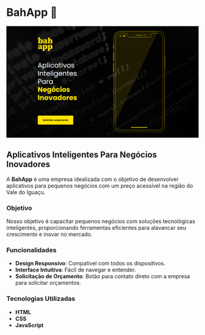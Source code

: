 # BahApp 📲

![BahApp](https://github.com/RafaelCecchin/bahapp/blob/master/assets/images/screenshot.png?raw=true)

## Aplicativos Inteligentes Para Negócios Inovadores

A **BahApp** é uma empresa idealizada com o objetivo de desenvolver aplicativos para pequenos negócios com um preço acessível na região do Vale do Iguaçu.

### Objetivo

Nosso objetivo é capacitar pequenos negócios com soluções tecnológicas inteligentes, proporcionando ferramentas eficientes para alavancar seu crescimento e inovar no mercado.

### Funcionalidades

- **Design Responsivo**: Compatível com todos os dispositivos.
- **Interface Intuitiva**: Fácil de navegar e entender.
- **Solicitação de Orçamento**: Botão para contato direto com a empresa para solicitar orçamentos.

### Tecnologias Utilizadas

- **HTML**
- **CSS**
- **JavaScript**
